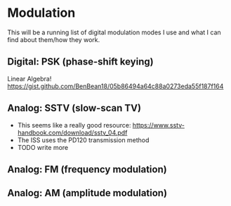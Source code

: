 # Modulation
This will be a running list of digital modulation modes I use and what I can find about them/how they work.

## Digital: PSK (phase-shift keying)
Linear Algebra! https://gist.github.com/BenBean18/05b86494a64c88a0273eda55f187f164

## Analog: SSTV (slow-scan TV)
- This seems like a really good resource: https://www.sstv-handbook.com/download/sstv_04.pdf
- The ISS uses the PD120 transmission method
- TODO write more

## Analog: FM (frequency modulation)

## Analog: AM (amplitude modulation)